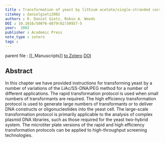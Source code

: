 ```yaml
---
title : Transformation of yeast by lithium acetate/single-stranded carrier DNA/polyethylene glycol method
citekey : danielgietz2002
authors : R. Daniel Gietz, Robin A. Woods
DOI : 10.1016/S0076-6879(02)50957-5
year:  2002
publisher : Academic Press
note_type : zotero
tags : 
---
```

parent file : [[_Manuscripts]]
[to Zotero](zotero://select/items/@danielgietz2002) [DOI](https://doi.org/10.1016/S0076-6879(02)50957-5)

Abstract
---
In this chapter we have provided instructions for transforming yeast by a number of variations of the LiAc/SS-DNA/PEG method for a number of different applications. The rapid transformation protocol is used when small numbers of transformants are required. The high efficiency transformation protocol is used to generate large numbers of transformants or to deliver DNA constructs or oligonucleotides into the yeast cell. The large-scale transformation protocol is primarily applicable to the analysis of complex plasmid DNA libraries, such as those required for the yeast two-hybrid system. The microtiter plate versions of the rapid and high efficiency transformation protocols can be applied to high-throughput screening technologies.
